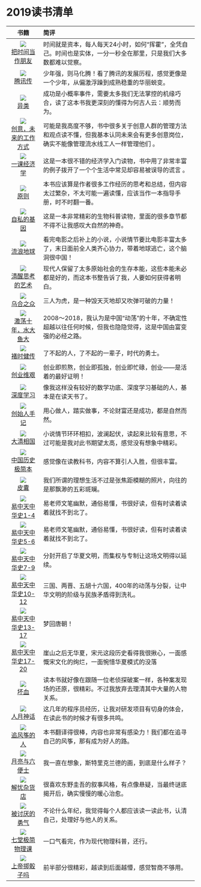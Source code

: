 # 2019读书清单

|                            书籍                            |                       简评                             |
|:---------------------------------------------------------:|:-------------------------------------------------------|
|[![](../pic/0011.jpg)<br>把时间当作朋友](./把时间当作朋友.md)   | 时间就是资本，每人每天24小时，如何“挥霍”，全凭自己。时间也是实体，一分一秒全在那里，只是我们大多数都难以觉察。|
|[![](../pic/0012.jpg)<br>腾讯传](./腾讯传.md)                | 少年强，则马化腾！看了腾讯的发展历程，感觉更像是一个少年，从偏激浮躁到成熟稳重的华丽蜕变。|
|[![](../pic/0013.jpg)<br>异类](./异类.md)                    | 成功是小概率事件，需要太多我们无法掌控的机缘巧合，读了这本书我更深刻的懂得为何古人云：顺势而为。|
|[![](../pic/0014.jpg)<br>创意，未来的工作方式](./创意.md)      | 可能是我高度不够，书中很多关于创意人群的管理方法和观点读不懂，但我基本认同未来会有更多创意岗位，确实不能像管理流水线工人一样管理他们 。|
|[![](../pic/0015.jpg)<br>一课经济学](./一课经济学.md)         | 这是一本很不错的经济学入门读物，书中用了非常丰富的例子拨开了一个个生活中常见却容易被误导的谎言 。|
|[![](../pic/0016.jpg)<br>原则](./原则.md)                   | 本书应该算是作者很多工作经历的思考和总结，但内容太过繁杂，不太可能一遍读懂，应该当作一本指导手册，时不时翻一番。  |
|[![](../pic/0017.jpg)<br>自私的基因](./自私的基因.md)         | 这是一本非常精彩的生物科普读物，里面的很多章节都不得不让我感叹大自然的神奇。  |
|[![](../pic/s001.jpg)<br>流浪地球](./流浪地球.md)            | 看完电影之后补上的小说，小说情节要比电影丰富太多了，末日面前全人类齐心协力，带着地球逃亡，这个脑洞很中国！  |
|[![](../pic/0018.jpg)<br>清醒思考的艺术](./清醒思考的艺术.md)  | 现代人保留了太多原始社会的生存本能，这些本能未必都是好的，而这本书整告诉了我，人要如何获得者明白。  |
|[![](../pic/0019.jpg)<br>乌合之众](./乌合之众.md)            | 三人为虎，是一种毁天灭地却又吹弹可破的力量！  |
|[![](../pic/0020.jpg)<br>激荡十年，水大鱼大](./激荡十年水大鱼大.md)| 2008～2018，我认为是中国“动荡”的十年，不确定性超越以往任何时候，但我也隐隐觉得，这是中国由富变强的必经之路。|
|[![](../pic/0021.jpg)<br>褚时健传](./褚时健传.md)            | 了不起的人，了不起的一辈子，时代的勇士。                       |
|[![](../pic/0022.jpg)<br>创业维艰](./创业维艰.md)            | 创业即煎熬，创业即孤独，创业即忙碌，创业——是活着的最好证明！         |
|[![](../pic/0023.jpg)<br>深度学习](./深度学习.md)            | 像我这样没有较好的数学功底、深度学习基础的人，基本是在读天书了。 |
|[![](../pic/0024.jpg)<br>创始人手记](./创始人手记.md)        | 用心做人，踏实做事，不论财富还是成功，都是自然而然。            |
|[![](../pic/0025.jpg)<br>大清相国](./大清相国.md)            | 小说情节环环相扣，波澜起伏，读起来比较有意思，不过可能是我对此书期望太高，感觉没有想象中精彩。|
|[![](../pic/0026.jpg)<br>中国历史极简本](./中国历史极简本.md)  | 感觉像在读教科书，内容不算引人入胜，但很丰富。                 |
|[![](../pic/0027.jpg)<br>皮囊](./皮囊.md)                  | 我们所谓的理想生活不过是张焦距模糊的照片，向往的是那飘渺的五彩斑斓。|
|[![](../pic/0028.jpg)<br>易中天中华史1-4](./易中天中华史1-4.md)| 易老师文笔幽默，通俗易懂，书很好读，但有时读着读着就找不到北了。 |
|[![](../pic/0028.jpg)<br>易中天中华史5-6](./易中天中华史5-6.md)| 易老师文笔幽默，通俗易懂，书很好读，但有时读着读着就找不到北了。 |
|[![](../pic/0030.jpg)<br>易中天中华史7-9](./易中天中华史7-9.md)| 分封开启了华夏文明，而集权与专制让这场文明得以延续。|
|[![](../pic/0031.jpg)<br>易中天中华史10-12](./易中天中华史10-12.md)| 三国、两晋、五胡十六国，400年的动荡与分裂，让中华文明的阶级与民族矛盾得到洗礼。|
|[![](../pic/0032.jpg)<br>易中天中华史13-17](./易中天中华史13-17.md)| 梦回唐朝！|
|[![](../pic/0033.jpg)<br>易中天中华史17-20](./易中天中华史17-20.md)| 崖山之后无华夏，宋元这段历史看得我很揪心，一面感慨宋文化的绚烂，一面惋惜华夏模式的没落 |
|[![](../pic/0034.jpg)<br>坏血](./坏血.md)| 读本书就好像在跟随一位老侦探破案一样，各种案发现场的还原，很精彩。不过我放弃去理清其中大量的人物关系。 |
|[![](../pic/0035.jpg)<br>人月神话](./人月神话.md)             | 这几年的程序员经历，让我对研发项目有切身的体会，在读此书的时候才有很多共鸣。|
|[![](../pic/0036.jpg)<br>追风筝的人](./追风筝的人.md)          | 本书翻译得很棒，内容也非常有感染力！我们都在追寻自己的风筝，那有成为好人的路。 |
|[![](../pic/0037.jpg)<br>月亮与六便士](./月亮与六便士.md)       | 我一直在想象，斯特里克兰德的画，到底是什么样子？|
|[![](../pic/0037.jpg)<br>解忧杂货店](./解忧杂货店.md)          | 很喜欢东野圭吾的叙事风格，有点像悬疑，当最终谜底揭开后，确实慢慢的暖心治愈。 |
|[![](../pic/0039.jpg)<br>被讨厌的勇气](./被讨厌的勇气.md)       | 不论什么年纪，我觉得每个人都应该读一读此书，认清自己，处理好与他人的关系。 |
|[![](../pic/0040.jpg)<br>七堂极简物理课](./七堂极简物理课.md)   | 一口气看完，作为现代物理科普，还行。|
|[![](../pic/0041.jpg)<br>上帝掷骰子吗](./上帝掷骰子吗.md)| 前半部分很精彩，越读到后面越懵，感觉智商不够用。 |